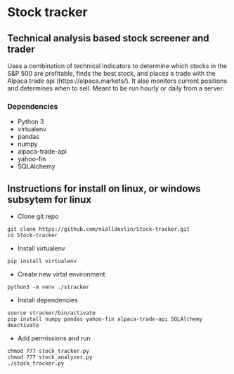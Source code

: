 # Stock tracker
## Technical analysis based stock screener and trader
<p>
Uses a combination of technical indicators to determine which stocks in the S&P 500 are profitable, finds the best stock, and places a trade with the Alpaca trade api (https://alpaca.markets/). It also monitors current positions and determines when to sell. Meant to be run hourly or daily from a server.
</p>

### Dependencies
- Python 3
- virtualenv
- pandas
- numpy
- alpaca-trade-api
- yahoo-fin
- SQLAlchemy

## Instructions for install on linux, or windows subsytem for linux
- Clone git repo

```
git clone https://github.com/nialldevlin/Stock-tracker.git
cd Stock-tracker
```

- Install virtualenv

```pip install virtualenv```

- Create new virtal environment

```python3 -m venv ./stracker```

- Install dependencies

```
source stracker/bin/activate
pip install numpy pandas yahoo-fin alpaca-trade-api SQLAlchemy
deactivate
```

- Add permissions and run

```
chmod 777 stock_tracker.py
chmod 777 stock_analyzer.py
./stock_tracker.py
```




		
 
